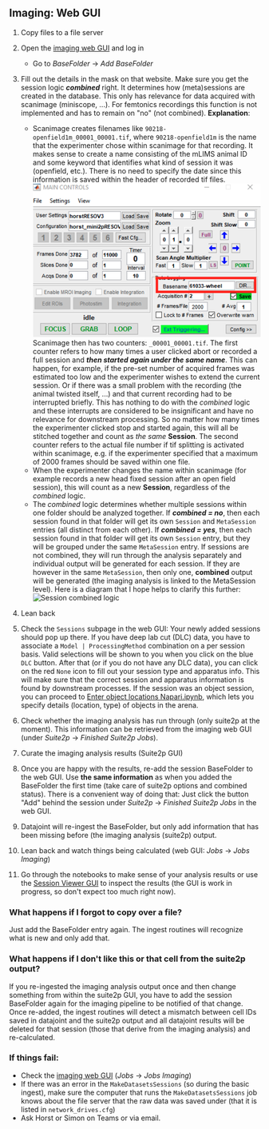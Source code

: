 ## Imaging:  Web GUI

1. Copy files to a file server
2. Open the [imaging web GUI](http://2p.neuroballs.net:5000/) and log in 
    - Go to _BaseFolder_ -> _Add BaseFolder_
3. Fill out the details in the mask on that website. Make sure you get the session logic **_combined_** right. It determines how (meta)sessions are created in the database. This only has relevance for data acquired with scanimage (miniscope, ...). For femtonics recordings this function is not implemented and has to remain on "no" (not combined). **Explanation**: 


    - Scanimage creates filenames like `90218-openfield1m_00001_00001.tif`, where `90218-openfield1m` is the name that the experimenter chose within scanimage for that recording. It makes sense to create a name consisting of the mLIMS animal ID and some keyword that identifies what kind of session it was (openfield, etc.). There is no need to specify the date since this information is saved within the header of recorded tif files. 
    ![Miniscope session folder screenshot](../_static/imaging/scanimage_basefolder.PNG) <br />
    Scanimage then has two counters: `_00001_00001.tif`. The first counter refers to how many times a user clicked abort or recorded a full session and _**then started again under the same name**_. This can happen, for example, if the pre-set number of acquired frames was estimated too low and the experimenter wishes to extend the current session. Or if there was a small problem with the recording (the animal twisted itself, ...) and that current recording had to be interrupted briefly. This has nothing to do with the _combined_ logic and these interrupts are considered to be insignificant and have no relevance for downstream processing. So no matter how many times the experimenter clicked stop and started again, this will all be stitched together and count as _the same_ **Session**. The second counter refers to the actual file number if tif splitting is activated within scanimage, e.g. if the experimenter specified that a maximum of 2000 frames should be saved within one file. 
    - When the experimenter changes the name within scanimage (for example records a new head fixed session after an open field session), this will count as a new **Session**, regardless of the _combined_ logic. 
    - The _combined_ logic determines whether multiple sessions within one folder should be analyzed together. If **_combined = no_**, then each session found in that folder will get its own `Session` and `MetaSession` entries (all distinct from each other). If **_combined = yes_**, then each session found in that folder will get its own `Session` entry, but they will be grouped under the same `MetaSession` entry. If sessions are not combined, they will run through the analysis separately and individual output will be generated for each session. If they are however in the same `MetaSession`, then only one, **combined** output will be generated (the imaging analysis is linked to the MetaSession level). Here is a diagram that I hope helps to clarify this further: ![Session combined logic](https://github.com/kavli-ntnu/dj-moser-imaging/blob/master/wiki_files/session%20combined%20logic.jpg)
  
4. Lean back
5. Check the `Sessions` subpage in the web GUI: Your newly added sessions should pop up there. If you have deep lab cut (DLC) data, you have to associate a `Model | ProcessingMethod` combination on a per session basis. Valid selections will be shown to you when you click on the blue `DLC` button. After that (or if you do not have any DLC data), you can click on the red `None` icon to fill out your session type and apparatus info. This will make sure that the correct session and apparatus information is found by downstream processes. If the session was an object session, you can proceed to [Enter object locations Napari.ipynb](https://github.com/kavli-ntnu/dj-moser-imaging/blob/master/Helper_notebooks/Enter%20object%20locations%20Napari.ipynb), which lets you specify details (location, type) of objects in the arena. 
6. Check whether the imaging analysis has run through (only suite2p at the moment). This information can be retrieved from the imaging web GUI (under _Suite2p_ -> _Finished Suite2p Jobs_). 
7. Curate the imaging analysis results (Suite2p GUI)
8. Once you are happy with the results, re-add the session BaseFolder to the web GUI. Use **the same information** as when you added the BaseFolder the first time (take care of suite2p options and combined status). There is a convenient way of doing that: Just click the button "Add" behind the session under _Suite2p_ -> _Finished Suite2p Jobs_ in the web GUI.
9. Datajoint will re-ingest the BaseFolder, but only add information that has been missing before (the imaging analysis (suite2p) output. 
10. Lean back and watch things being calculated (web GUI: _Jobs_ -> _Jobs Imaging_)
11. Go through the notebooks to make sense of your analysis results or use the [Session Viewer GUI](https://github.com/kavli-ntnu/dj-moser-imaging/tree/master/viewer) to inspect the results (the GUI is work in progress, so don't expect too much right now).

### What happens if I forgot to copy over a file? 
Just add the BaseFolder entry again. The ingest routines will recognize what is new and only add that. 

### What happens if I don't like this or that cell from the suite2p output? 
If you re-ingested the imaging analysis output once and then change something from within the suite2p GUI, you have to add the session BaseFolder again for the imaging pipeline to be notified of that change. Once re-added, the ingest routines will detect a mismatch between cell IDs saved in datajoint and the suite2p output and all datajoint results will be deleted for that session (those that derive from the imaging analysis) and re-calculated.

### If things fail: 
- Check the [imaging web GUI](http://2p.neuroballs.net:5000) (_Jobs_ -> _Jobs Imaging_)
- If there was an error in the `MakeDatasetsSessions` (so during the basic ingest), make sure the computer that runs the `MakeDatasetsSessions` job knows about the file server that the raw data was saved under (that it is listed in `network_drives.cfg`)
- Ask Horst or Simon on Teams or via email. 
